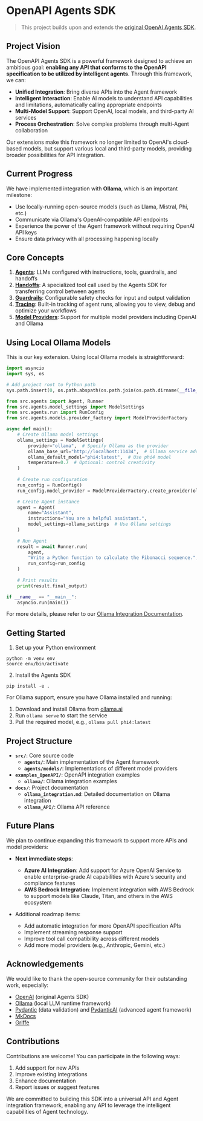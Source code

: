 # OpenAPI Agents SDK

> This project builds upon and extends the [original OpenAI Agents SDK](https://github.com/openai/openai-agents-python/blob/main/README.md).

## Project Vision

The OpenAPI Agents SDK is a powerful framework designed to achieve an ambitious goal: **enabling any API that conforms to the OpenAPI specification to be utilized by intelligent agents**. Through this framework, we can:

- **Unified Integration**: Bring diverse APIs into the Agent framework
- **Intelligent Interaction**: Enable AI models to understand API capabilities and limitations, automatically calling appropriate endpoints
- **Multi-Model Support**: Support OpenAI, local models, and third-party AI services
- **Process Orchestration**: Solve complex problems through multi-Agent collaboration

Our extensions make this framework no longer limited to OpenAI's cloud-based models, but support various local and third-party models, providing broader possibilities for API integration.



## Current Progress

We have implemented integration with **Ollama**, which is an important milestone:

- Use locally-running open-source models (such as Llama, Mistral, Phi, etc.)
- Communicate via Ollama's OpenAI-compatible API endpoints
- Experience the power of the Agent framework without requiring OpenAI API keys
- Ensure data privacy with all processing happening locally

## Core Concepts

1. [**Agents**](https://openai.github.io/openai-agents-python/agents): LLMs configured with instructions, tools, guardrails, and handoffs
2. [**Handoffs**](https://openai.github.io/openai-agents-python/handoffs/): A specialized tool call used by the Agents SDK for transferring control between agents
3. [**Guardrails**](https://openai.github.io/openai-agents-python/guardrails/): Configurable safety checks for input and output validation
4. [**Tracing**](https://openai.github.io/openai-agents-python/tracing/): Built-in tracking of agent runs, allowing you to view, debug and optimize your workflows
5. [**Model Providers**](https://openai.github.io/openai-agents-python/ollama_integration): Support for multiple model providers including OpenAI and Ollama

## Using Local Ollama Models

This is our key extension. Using local Ollama models is straightforward:

```python
import asyncio
import sys, os

# Add project root to Python path
sys.path.insert(0, os.path.abspath(os.path.join(os.path.dirname(__file__), '../../..')))

from src.agents import Agent, Runner
from src.agents.model_settings import ModelSettings
from src.agents.run import RunConfig
from src.agents.models.provider_factory import ModelProviderFactory

async def main():
    # Create Ollama model settings
    ollama_settings = ModelSettings(
        provider="ollama",  # Specify Ollama as the provider
        ollama_base_url="http://localhost:11434",  # Ollama service address
        ollama_default_model="phi4:latest",  # Use phi4 model
        temperature=0.7  # Optional: control creativity
    )
    
    # Create run configuration
    run_config = RunConfig()
    run_config.model_provider = ModelProviderFactory.create_provider(ollama_settings)

    # Create Agent instance
    agent = Agent(
        name="Assistant",
        instructions="You are a helpful assistant.",
        model_settings=ollama_settings  # Use Ollama settings
    )
    
    # Run Agent
    result = await Runner.run(
        agent, 
        "Write a Python function to calculate the Fibonacci sequence.", 
        run_config=run_config
    )
    
    # Print results
    print(result.final_output)

if __name__ == "__main__":
    asyncio.run(main())
```

For more details, please refer to our [Ollama Integration Documentation](docs/ollama_integration.md).

## Getting Started

1. Set up your Python environment

```
python -m venv env
source env/bin/activate
```

2. Install the Agents SDK

```
pip install -e .
```

For Ollama support, ensure you have Ollama installed and running:
1. Download and install Ollama from [ollama.ai](https://ollama.ai)
2. Run `ollama serve` to start the service
3. Pull the required model, e.g., `ollama pull phi4:latest`

## Project Structure

- **`src/`**: Core source code
  - **`agents/`**: Main implementation of the Agent framework
  - **`agents/models/`**: Implementations of different model providers
- **`examples_OpenAPI/`**: OpenAPI integration examples
  - **`ollama/`**: Ollama integration examples
- **`docs/`**: Project documentation
  - **`ollama_integration.md`**: Detailed documentation on Ollama integration
  - **`ollama_API/`**: Ollama API reference

## Future Plans

We plan to continue expanding this framework to support more APIs and model providers:

- **Next immediate steps**:
  - **Azure AI Integration**: Add support for Azure OpenAI Service to enable enterprise-grade AI capabilities with Azure's security and compliance features
  - **AWS Bedrock Integration**: Implement integration with AWS Bedrock to support models like Claude, Titan, and others in the AWS ecosystem

- Additional roadmap items:
  - Add automatic integration for more OpenAPI specification APIs
  - Implement streaming response support
  - Improve tool call compatibility across different models
  - Add more model providers (e.g., Anthropic, Gemini, etc.)

## Acknowledgements

We would like to thank the open-source community for their outstanding work, especially:

- [OpenAI](https://openai.com/) (original Agents SDK)
- [Ollama](https://ollama.ai/) (local LLM runtime framework)
- [Pydantic](https://docs.pydantic.dev/latest/) (data validation) and [PydanticAI](https://ai.pydantic.dev/) (advanced agent framework)
- [MkDocs](https://github.com/squidfunk/mkdocs-material)
- [Griffe](https://github.com/mkdocstrings/griffe)

## Contributions

Contributions are welcome! You can participate in the following ways:

1. Add support for new APIs
2. Improve existing integrations
3. Enhance documentation
4. Report issues or suggest features

We are committed to building this SDK into a universal API and Agent integration framework, enabling any API to leverage the intelligent capabilities of Agent technology.
